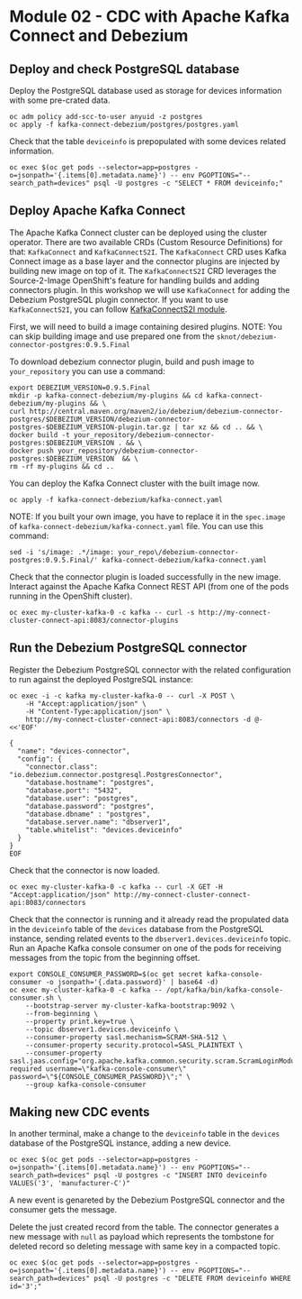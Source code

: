 # Module 02 - CDC with Apache Kafka Connect and Debezium

## Deploy and check PostgreSQL database

Deploy the PostgreSQL database used as storage for devices information with some pre-crated data.

```shell
oc adm policy add-scc-to-user anyuid -z postgres
oc apply -f kafka-connect-debezium/postgres/postgres.yaml
```

Check that the table `deviceinfo` is prepopulated with some devices related information.

```shell
oc exec $(oc get pods --selector=app=postgres -o=jsonpath='{.items[0].metadata.name}') -- env PGOPTIONS="--search_path=devices" psql -U postgres -c "SELECT * FROM deviceinfo;"
```

## Deploy Apache Kafka Connect

The Apache Kafka Connect cluster can be deployed using the cluster operator.
There are two available CRDs (Custom Resource Definitions) for that: `KafkaConnect` and `KafkaConnectS2I`.
The `KafkaConnect` CRD uses Kafka Connect image as a base layer and the connector plugins are injected by building new image on top of it.
The `KafkaConnectS2I` CRD leverages the Source-2-Image OpenShift's feature for handling builds and adding connectors plugin.
In this workshop we will use `KafkaConnect` for adding the Debezium PostgreSQL plugin connector.
If you want to use `KafkaConnectS2I`, you can follow [KafkaConnectS2I module](./02-cdc-connect-debezium.md). 

First, we will need to build a image containing desired plugins.
NOTE: You can skip building image and use prepared one from the `sknot/debezium-connector-postgres:0.9.5.Final`

To download debezium connector plugin, build and push image to `your_repository` you can use a command:
```shell
export DEBEZIUM_VERSION=0.9.5.Final
mkdir -p kafka-connect-debezium/my-plugins && cd kafka-connect-debezium/my-plugins && \
curl http://central.maven.org/maven2/io/debezium/debezium-connector-postgres/$DEBEZIUM_VERSION/debezium-connector-postgres-$DEBEZIUM_VERSION-plugin.tar.gz | tar xz && cd .. && \
docker build -t your_repository/debezium-connector-postgres:$DEBEZIUM_VERSION . && \
docker push your_repository/debezium-connector-postgres:$DEBEZIUM_VERSION  && \
rm -rf my-plugins && cd ..
```

You can deploy the Kafka Connect cluster with the built image now.

```shell
oc apply -f kafka-connect-debezium/kafka-connect.yaml
```
NOTE: If you built your own image, you have to replace it in the `spec.image` of `kafka-connect-debezium/kafka-connect.yaml` file.
You can use this command:
```shell
sed -i 's/image: .*/image: your_repo\/debezium-connector-postgres:0.9.5.Final/' kafka-connect-debezium/kafka-connect.yaml
```

Check that the connector plugin is loaded successfully in the new image.
Interact against the Apache Kafka Connect REST API (from one of the pods running in the OpenShift cluster).

```shell
oc exec my-cluster-kafka-0 -c kafka -- curl -s http://my-connect-cluster-connect-api:8083/connector-plugins
```

## Run the Debezium PostgreSQL connector

Register the Debezium PostgreSQL connector with the related configuration to run against the deployed PostgreSQL instance:

```shell
oc exec -i -c kafka my-cluster-kafka-0 -- curl -X POST \
    -H "Accept:application/json" \
    -H "Content-Type:application/json" \
    http://my-connect-cluster-connect-api:8083/connectors -d @- <<'EOF'

{
  "name": "devices-connector",
  "config": {
    "connector.class": "io.debezium.connector.postgresql.PostgresConnector",
    "database.hostname": "postgres",
    "database.port": "5432",
    "database.user": "postgres",
    "database.password": "postgres",
    "database.dbname" : "postgres",
    "database.server.name": "dbserver1",
    "table.whitelist": "devices.deviceinfo"
  }
}
EOF
```

Check that the connector is now loaded.

```shell
oc exec my-cluster-kafka-0 -c kafka -- curl -X GET -H "Accept:application/json" http://my-connect-cluster-connect-api:8083/connectors
```

Check that the connector is running and it already read the propulated data in the `deviceinfo` table of the `devices` database from the PostgreSQL instance, sending related events to the `dbserver1.devices.deviceinfo` topic.
Run an Apache Kafka console consumer on one of the pods for receiving messages from the topic from the beginning offset.

```shell
export CONSOLE_CONSUMER_PASSWORD=$(oc get secret kafka-console-consumer -o jsonpath='{.data.password}' | base64 -d)
oc exec my-cluster-kafka-0 -c kafka -- /opt/kafka/bin/kafka-console-consumer.sh \
    --bootstrap-server my-cluster-kafka-bootstrap:9092 \
    --from-beginning \
    --property print.key=true \
    --topic dbserver1.devices.deviceinfo \
    --consumer-property sasl.mechanism=SCRAM-SHA-512 \
    --consumer-property security.protocol=SASL_PLAINTEXT \
    --consumer-property sasl.jaas.config="org.apache.kafka.common.security.scram.ScramLoginModule required username=\"kafka-console-consumer\" password=\"${CONSOLE_CONSUMER_PASSWORD}\";" \
    --group kafka-console-consumer
```

## Making new CDC events

In another terminal, make a change to the `deviceinfo` table in the `devices` database of the PostgreSQL instance, adding a new device.

```shell
oc exec $(oc get pods --selector=app=postgres -o=jsonpath='{.items[0].metadata.name}') -- env PGOPTIONS="--search_path=devices" psql -U postgres -c "INSERT INTO deviceinfo VALUES('3', 'manufacturer-C')"
```

A new event is genareted by the Debezium PostgreSQL connector and the consumer gets the message.

Delete the just created record from the table.
The connector generates a new message with `null` as payload which represents the tombstone for deleted record so deleting message with same key in a compacted topic.

```shell
oc exec $(oc get pods --selector=app=postgres -o=jsonpath='{.items[0].metadata.name}') -- env PGOPTIONS="--search_path=devices" psql -U postgres -c "DELETE FROM deviceinfo WHERE id='3';"
```
